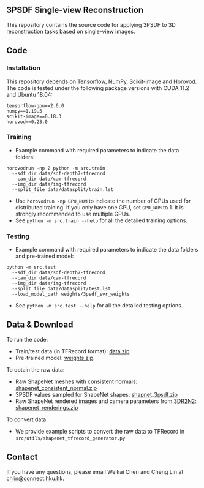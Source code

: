 ## 3PSDF Single-view Reconstruction

This repository contains the source code for applying 3PSDF to 3D reconstruction tasks based on single-view images.


## Code
### Installation
This repository depends on [Tensorflow](https://pytorch.org/), [NumPy](https://numpy.org/), [Scikit-image](https://scikit-image.org/) and [Horovod](https://github.com/horovod/horovod). The code is tested under the following package versions with CUDA 11.2 and Ubuntu 18.04:
```
tensorflow-gpu==2.6.0
numpy==1.19.5
scikit-image==0.18.3
horovod==0.23.0
```

### Training

* Example command with required parameters to indicate the data folders:
```
horovodrun -np 2 python -m src.train
  --sdf_dir data/sdf-depth7-tfrecord
  --cam_dir data/cam-tfrecord
  --img_dir data/img-tfrecord
  --split_file data/datasplit/train.lst
``` 
* Use ```horovodrun -np GPU_NUM``` to indicate the number of GPUs used for distributed training. If you only have one GPU, set ```GPU_NUM``` to 1. It is strongly recommended to use multiple GPUs. 
* See `python -m src.train --help` for all the detailed training options.

### Testing
* Example command with required parameters to indicate the data folders and pre-trained model:
```
python -m src.test
  --sdf_dir data/sdf-depth7-tfrecord
  --cam_dir data/cam-tfrecord
  --img_dir data/img-tfrecord
  --split_file data/datasplit/test.lst
  --load_model_path weights/3psdf_svr_weights
``` 
* See `python -m src.test --help` for all the detailed testing options. 

## Data & Download 
To run the code:
* Train/test data (in TFRecord format): [data.zip](https://connecthkuhk-my.sharepoint.com/:f:/g/personal/chlin_connect_hku_hk/Eumlg1Wr9NNPoCYCp2lW1rAB-jptB_EiABrjDj4sMZEYsQ?e=yGVM8h).
* Pre-trained model: [weights.zip](https://connecthkuhk-my.sharepoint.com/:f:/g/personal/chlin_connect_hku_hk/EvqZNm7ns_1An17j7ui7TigBHMbnzWW4u7UOnvCrR7NePA?e=65iurs).

To obtain the raw data:
* Raw ShapeNet meshes with consistent normals: [shapenet_consistent_normal.zip](https://connecthkuhk-my.sharepoint.com/:u:/g/personal/chlin_connect_hku_hk/EX6nk1bMAyJJhGMm8avoyIsBYyEir82jIzFTGjTAforlyQ?e=DQ4N8V)
* 3PSDF values sampled for ShapeNet shapes: [shapnet_3psdf.zip](https://connecthkuhk-my.sharepoint.com/:u:/g/personal/chlin_connect_hku_hk/ESaGhz9TnZJIveoky_g2DU0BpCsrl4N2_qIiKD6n5gvRiQ?e=1CAfwZ)
* Raw ShapeNet rendered images and camera parameters from [3DR2N2](https://github.com/chrischoy/3D-R2N2): [shapenet_renderings.zip](http://cvgl.stanford.edu/data2/ShapeNetRendering.tgz)

To convert data:
* We provide example scripts to convert the raw data to TFRecord in ```src/utils/shapenet_tfrecord_generator.py```


## Contact
If you have any questions, please email Weikai Chen and Cheng Lin at chlin@connect.hku.hk.
